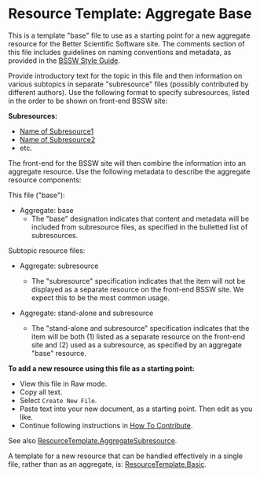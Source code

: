 
# Resource Template: Aggregate Base

This is a template "base" file to use as a starting point for a new aggregate resource for the Better Scientific Software site.  The comments section of this file includes guidelines on naming conventions and metadata, as provided in the [BSSW Style Guide](../StyleGuide.md).  

Provide introductory text for the topic in this file and then information on various subtopics in separate "subresource" files (possibly contributed by different authors). Use the following format to specify subresources, listed in the order to be shown on front-end BSSW site:

**Subresources:**
- [Name of Subresource1](SubresourceFile1.md)
- [Name of Subresource2](SubresourceFile2.md)
- etc.

The front-end for the BSSW site will then combine the information into an aggregate resource.  Use the following metadata to describe the aggregate resource components:

This file ("base"):  
- Aggregate: base
   - The "base" designation indicates that content and metadata will be included from subresource files, as specified in the bulletted list of subresources.

Subtopic resource files:
- Aggregate: subresource
  - The "subresource" specification indicates that the item will not be displayed as a separate resource on the front-end BSSW site.  We expect this to be the most common usage.  

- Aggregate: stand-alone and subresource
   - The "stand-alone and subresource" specification indicates that the item will be both (1) listed as a separate resource on the front-end site and (2) used as a subresource, as specified by an aggregate "base" resource.

**To add a new resource using this file as a starting point:**
- View this file in Raw mode.
- Copy all text.
- Select `Create New File`.
- Paste text into your new document, as a starting point. Then edit as you like.
- Continue following instructions in [How To Contribute](../HowToContribute.md).

See also [ResourceTemplate.AggregateSubresource](ResourceTemplate.AggregateSubresource.md).

A template for a new resource that can be handled effectively in a single file, rather than as an aggregate, is:
[ResourceTemplate.Basic](ResourceTemplate.Basic.md).

<!---
Publish: no
Categories: specify 1 or more categories
Topics: specify 1 or more topics (corresponding to each category)
Tags: bssw-internal
Level: specify level of content
Prerequisites: specify prerequisites
Aggregate: base
--->

<!---
Please follow these guidelines for naming resources and files. Be sure to include metadata with each entry, as this will be used to organize content, provide filters, and support searches on the BSSW site.

Resource Name:

    Brief, essential words only, nothing extra
    For curated content: Follow name of content (e.g., title of book, article, event, site)
    Filename: Same as resource name
        No spaces
        Cap for first letter of each word
        Abbreviations:
            Apps = Applications
            Cse = CSE = Computational Science and Engineering
            Devpt = Development
            Eng = Engineering
            Hpc = HPC = High-Performance Computing
            Perf = Performance
            Sw = Software

Resource Description:

    Concise paragraph explaining resource from the perspective of the CSE community
    Use links to WhatIs and HowTo docs when appropriate for background info
    Image file (e.g., logo) - optional (encouraged when this exists)

Contributor:

    Name(s) of contributor(s), hyperlinked to GitHub profile(s)

Metadata: Include metadata as formatted comments at the end of the file

    Publish: Publish on the BSSw front-end site?
    Categories: Specify 1 or more categories (primary display via BSSW website)
    Topics: Specify 1 or more topics (visible filters via BSSW website)
    Tags: Specify additional tags as keywords for searches (optional)
    Level: Specify level of content
    Prerequisites: Specify any assumed knowledge on the BSSW site (usually Level 0 and Level 1 BSSW docs)
    Aggregate: Optional info for aggregating content to define a more complex resource

Each aspect of metadata is described below.

Publish: Publish on the BSSw front-end site?
Publish: Yes
Publish: No

Only files designated as 'Publish: Yes' will be published on the front-end BSSw site. Work that has not been finalized or is not intended for the front-end site should be designated 'Publish: No'

Categories: [Primary display via BSSW website interface]

[BSSW curators may add/revise categories as needed over time.]

- Planning
- Development
- Performance
- Reliability
- Collaboration
- Skills

#### Topics: Visible filters via BSSw website interface
- All categories and also finer grain topics within categories
 [Topics: 4-7 per category: family of topics that make sense together. BSSw curators may add/revise topics as needed over time.]

[need to update]

Tags: [optional additional keywords for searches]

[under revision]

Levels: Specify level of detail and depth of content

    Level 0: BSSW WhatIs document
    Level 1: BSSW HowTo document (or equivalent level of detail)
    Level 2: More detailed content, beginner or intermediate levels
    Level 3: Advanced content

Prerequisites: Specify files for any assumed knowledge on the BSSW site (usually Level 0 and Level1 BSSW docs)

    prerequisites: filename1.md, filename2.md, etc.

Aggregate:

   Aggregate: base
   - The "base" designation indicates that content and metadata will be included from specified subresource files.  

  Aggregate: subresource
   - The "subresource" designation indicates that the item will not be displayed as a separate resource on the front-end BSSW site.  We expect this to be the most common usage.  However, omitting this subresource metadata will enable the item to be both (1) listed as a separate resource on the front-end site and (2) used as a subresource, as specified by an aggregate "base" resource.

--->
